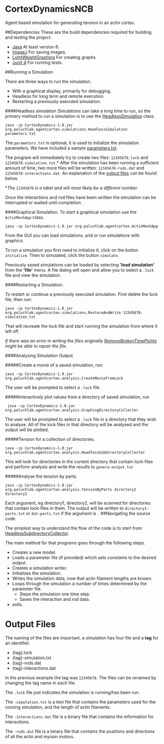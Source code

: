 # CortexDynamicsNCB
Agent based simulation for generating tension in an actin cortex.

##Dependencies
These are the build dependencies required for building and testing the project.

* [Java](http://www.oracle.com/technetwork/java/javase/downloads/jdk8-downloads-2133151.html) At least version 8.
* [ImageJ](https://imagej.nih.gov/ij/) For saving images.
* [LightWeightGraphing](https://github.com/odinsbane/light-weight-graphing) For creating graphs.
* [Junit 4](http://junit.org/junit4/) For running tests.

##Running a Simulation

There are three ways to run the simulation. 

- With a graphical display, primarily for debugging.
- Headless for long term and remote execution.
- Restarting a previously executed simulation.

####Headless simulation
Simulations can take a long time to run, so the primary method to run a simulation is to use the [HeadlessSimulation](src/main/java/org/paluchlab/agentcortex/simulations/HeadlessSimulation.java) class.
```
java -cp CortexDynamics-1.0.jar org.paluchlab.agentcortex.simulations.HeadlessSimulation parameters.txt
```
The `parameters.txt` is optional, it is used to initialize the simulation parameters. 
We have included a sample [parameters.txt](samples/parameters.txt).

The program will immediately try to create two files: `12345678.lock` and `12345678-simulation.txt`.\* After the simulation has been running a sufficient amount of time, two more files will be written: `12345678-rods.dat` and `12345678-interactions.dat`. An explanation of the [output files](#output-files) can be found below.

\**The `12345678` is a label and will most likely be a different number.*

Once the interactions and rod files have been written the simulation can be interrupted or waited until completion.

####Graphical Simulation.
To start a graphical simulation use the `ActinMeshApp` class.
```
java -cp CortexDynamics-1.0.jar org.paluchlab.agentcortex.ActinMeshApp
```


From the GUI you can load simulations, and or run simulations with graphics.

To run a simulation you first need to initialize it, click on the button `initialize`. Then to simulated, click the button `simulate`.
 
Previously saved simulations can be loaded by selecting **'load simulation'** from the **'file'** menu. A file dialog will open and allow you to select a `.lock` file and view the simulation.

####Restarting a Simulation.

To restart or continue a previously executed simulation. First delete the lock file, then run:

```
java -cp CortexDynamics-1.0.jar org.paluchlab.agentcortex.simulations.RestoreAndWrite 12345678-simulation.txt
```

That will recreate the lock file and start running the simulation from where it left off.

_If there was an error in writing the files originally [RemoveBrokenTimePoints](src/main/java/org/paluchlab/agentcortex/io/RemoveBrokenTimePoints.java) might be able to repair the file._

####Analysing Simulation Output

#####Create a movie of a saved simulation, run:
```
java -cp CortexDynamics-1.0.jar org.paluchlab.agentcortex.analysis.CreateMovieFromLock
```
The user will be prompted to select a `.lock` file.

#####Interactively plot values from a directory of saved simulation, run
```
 java -cp CortexDynamics-1.0.jar org.paluchlab.agentcortex.analysis.GraphingDirectoryCollector
 ```
The user will be prompted to select a `.lock` file in a directory that they wish to analyse. All of the lock files
 in that directory will be analysed and the output will be plotted.

#####Tension for a collection of directories.
```
java -cp CortexDynamics-1.0.jar org.paluchlab.agentcortex.analysis.HeadlessSubdirectoryCollector
```
This will look for directories in the current directory that contain lock-files and perform analysis and 
write the results to `genera-output.txt`

#####Analyse the tension by parts.
```
java -cp CortexDynamics-1.0.jar org.paluchlab.agentcortex.analysis.TensionByParts directory1 directory2
```
Each argument, eg directory1, directory2, will be scanned for directories that 
 contain lock-files in them. The output will be written to `directory1-parts.txt` or `dot-parts.txt` if 
 the argument is `.`
##Navigating the source code

The simplest way to understand the flow of the code is to start from [HeadlessSubdirectoryCollector](src/main/java/org/paluchlab/agentcortex/simulations/HeadlessSimulation.java).

The main method for that programs goes through the following steps.

- Creates a new model.
- Loads a parameter file (if provided) which sets constants to the desired output.
- Creates a simulation writer.
- Initializes the simulation.
- Writes the simulation data, now that actin filament lengths are known.
- Loops through the simulation a number of times determined by the parameter file.
  - Steps the simulation one time step.
  - Saves the interaction and rod data.
- exits.



# Output Files
The naming of the files are important, a simulation has four file and a **tag** for an identifier. 
 - {tag}.lock 
 - {tag}-simulation.txt
 - {tag}-rods.dat
 - {tag}-interactions.dat
 
In the previous example the tag was `12345678`. The files can be renamed by changing the tag name in each file.

The `.lock` file just indicates the simulation is running/has been run. 

The `-simulation.txt` is a text file that contains the parameters used for the running simulation, and the length of actin filaments.

The `-interactions.dat` file is a binary file that contains the information for interactions.
 
The `-rods.dat` file is a binary file that contains the positions and directions of all the actin and myosin motors.
